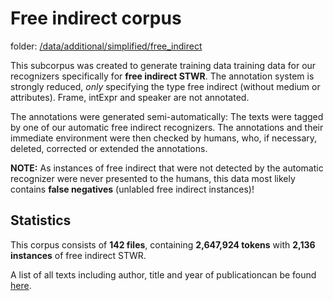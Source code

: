 # Free indirect corpus

folder: [/data/additional/simplified/free_indirect](/data/additional/simplified/free_indirect)

This subcorpus was created to generate training data training data for our recognizers specifically for **free indirect STWR**. The annotation system is strongly reduced, *only* specifying the type free indirect (without medium or attributes). Frame, intExpr and speaker are not annotated.

The annotations were generated semi-automatically: The texts were  tagged by one of our automatic free indirect recognizers. The annotations and their immediate environment were then checked by humans, who, if necessary, deleted, corrected or extended the annotations. 

**NOTE:** As instances of free indirect that were not detected by the automatic recognizer were never presented to the humans, this data most likely contains **false negatives** (unlabled free indirect instances)!

## Statistics

This corpus consists of **142 files**, containing **2,647,924 tokens** with	**2,136 instances** of free indirect STWR.


A list of all texts including author, title and year of publicationcan be found [here](/data/additional/simplified/free_indirect/txt/metadata_fi.tsv).

